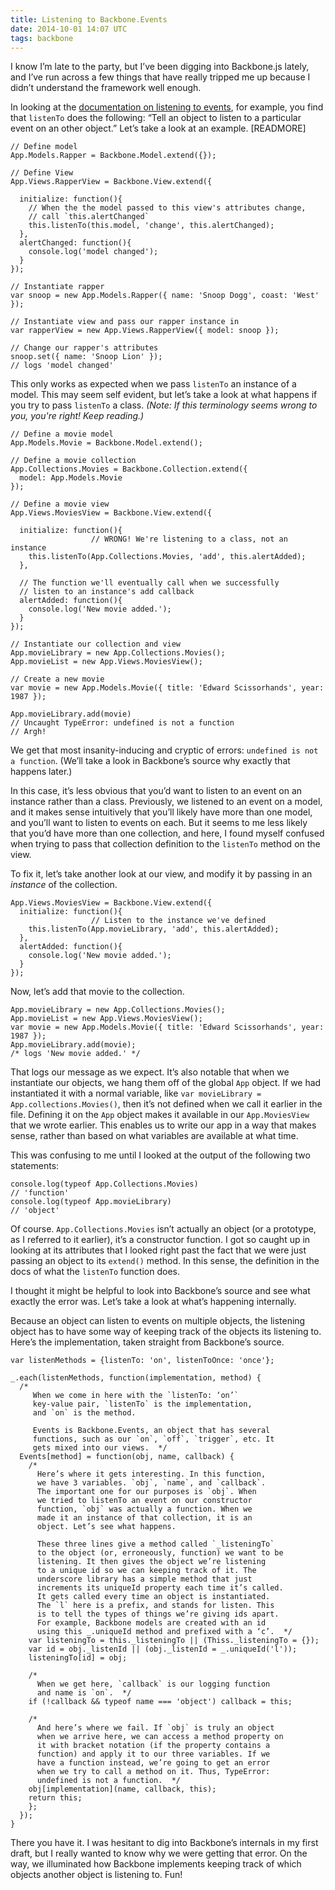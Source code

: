 ```yaml
---
title: Listening to Backbone.Events
date: 2014-10-01 14:07 UTC
tags: backbone
---
```


I know I’m late to the party, but I’ve been digging into Backbone.js lately, and I’ve run across a few things that have really tripped me up because I didn’t understand the framework well enough.

In looking at the [documentation on listening to events](http://backbonejs.org/#Events-listenTo), for example, you find that `listenTo` does the following: “Tell an object to listen to a particular event on an other object.” Let’s take a look at an example. [READMORE]

    // Define model
    App.Models.Rapper = Backbone.Model.extend({});

    // Define View
    App.Views.RapperView = Backbone.View.extend({

      initialize: function(){
        // When the the model passed to this view's attributes change,
        // call `this.alertChanged`
        this.listenTo(this.model, 'change', this.alertChanged);
      },
      alertChanged: function(){
        console.log('model changed');
      }
    });

    // Instantiate rapper
    var snoop = new App.Models.Rapper({ name: 'Snoop Dogg', coast: 'West' });

    // Instantiate view and pass our rapper instance in
    var rapperView = new App.Views.RapperView({ model: snoop });

    // Change our rapper's attributes
    snoop.set({ name: 'Snoop Lion' });
    // logs 'model changed'


This only works as expected when we pass `listenTo` an instance of a model. This may seem self evident, but let’s take a look at what happens if you try to pass `listenTo` a class. _(Note: If this terminology seems wrong to you, you're right! Keep reading.)_

    // Define a movie model
    App.Models.Movie = Backbone.Model.extend();

    // Define a movie collection
    App.Collections.Movies = Backbone.Collection.extend({
      model: App.Models.Movie
    });

    // Define a movie view
    App.Views.MoviesView = Backbone.View.extend({

      initialize: function(){
                      // WRONG! We're listening to a class, not an instance
        this.listenTo(App.Collections.Movies, 'add', this.alertAdded);
      },

      // The function we'll eventually call when we successfully
      // listen to an instance's add callback
      alertAdded: function(){
        console.log('New movie added.');
      }
    });

    // Instantiate our collection and view
    App.movieLibrary = new App.Collections.Movies();
    App.movieList = new App.Views.MoviesView();

    // Create a new movie
    var movie = new App.Models.Movie({ title: 'Edward Scissorhands', year: 1987 });

    App.movieLibrary.add(movie)
    // Uncaught TypeError: undefined is not a function
    // Argh!

We get that most insanity-inducing and cryptic of errors: `undefined is not a function`. (We’ll take a look in Backbone’s source why exactly that happens later.)

In this case, it’s less obvious that you’d want to listen to an event on an instance rather than a class. Previously, we listened to an event on a model, and it makes sense intuitively that you’ll likely have more than one model, and you’ll want to listen to events on each. But it seems to me less likely that you’d have more than one collection, and here, I found myself confused when trying to pass that collection definition to the `listenTo` method on the view.

To fix it, let’s take another look at our view, and modify it by passing in an _instance_ of the collection.

    App.Views.MoviesView = Backbone.View.extend({
      initialize: function(){
                      // Listen to the instance we've defined
        this.listenTo(App.movieLibrary, 'add', this.alertAdded);
      },
      alertAdded: function(){
        console.log('New movie added.');
      }
    });

Now, let’s add that movie to the collection.

    App.movieLibrary = new App.Collections.Movies();
    App.movieList = new App.Views.MoviesView();
    var movie = new App.Models.Movie({ title: 'Edward Scissorhands', year: 1987 });
    App.movieLibrary.add(movie);
    /* logs 'New movie added.' */

That logs our message as we expect. It’s also notable that when we instantiate our objects, we hang them off of the global `App` object. If we had instantiated it with a normal variable, like `var movieLibrary = App.collections.Movies()`, then it’s not defined when we call it earlier in the file. Defining it on the `App` object makes it available in our `App.MoviesView` that we wrote earlier. This enables us to write our app in a way that makes sense, rather than based on what variables are available at what time.

This was confusing to me until I looked at the output of the following two statements:

    console.log(typeof App.Collections.Movies)
    // 'function'
    console.log(typeof App.movieLibrary)
    // 'object'

Of course. `App.Collections.Movies` isn’t actually an object (or a prototype, as I referred to it earlier), it’s a constructor function. I got so caught up in looking at its attributes that I looked right past the fact that we were just passing an object to its `extend()` method. In this sense, the definition in the docs of what the `listenTo` function does.

I thought it might be helpful to look into Backbone’s source and see what exactly the error was. Let’s take a look at what’s happening internally.

Because an object can listen to events on multiple objects, the listening object has to have some way of keeping track of the objects its listening to. Here’s the implementation, taken straight from Backbone’s source.

    var listenMethods = {listenTo: 'on', listenToOnce: 'once'};

    _.each(listenMethods, function(implementation, method) {
      /*
         When we come in here with the `listenTo: ‘on’`
         key-value pair, `listenTo` is the implementation,
         and `on` is the method.

         Events is Backbone.Events, an object that has several
         functions, such as our `on`, `off`, `trigger`, etc. It
         gets mixed into our views.  */
      Events[method] = function(obj, name, callback) {
        /*
          Here’s where it gets interesting. In this function,
          we have 3 variables. `obj`, `name`, and `callback`.
          The important one for our purposes is `obj`. When
          we tried to listenTo an event on our constructor
          function, `obj` was actually a function. When we
          made it an instance of that collection, it is an
          object. Let’s see what happens.

          These three lines give a method called `_listeningTo`
          to the object (or, erroneously, function) we want to be
          listening. It then gives the object we’re listening
          to a unique id so we can keeping track of it. The
          underscore library has a simple method that just
          increments its uniqueId property each time it’s called.
          It gets called every time an object is instantiated.
          The `l` here is a prefix, and stands for listen. This
          is to tell the types of things we’re giving ids apart.
          For example, Backbone models are created with an id
          using this _.uniqueId method and prefixed with a ‘c’.  */
        var listeningTo = this._listeningTo || (Thiss._listeningTo = {});
        var id = obj._listenId || (obj._listenId = _.uniqueId('l'));
        listeningTo[id] = obj;

        /*
          When we get here, `callback` is our logging function
          and name is `on`.  */
        if (!callback && typeof name === 'object') callback = this;

        /*
          And here’s where we fail. If `obj` is truly an object
          when we arrive here, we can access a method property on
          it with bracket notation (if the property contains a
          function) and apply it to our three variables. If we
          have a function instead, we’re going to get an error
          when we try to call a method on it. Thus, TypeError:
          undefined is not a function.  */
        obj[implementation](name, callback, this);
        return this;
        };
      });
    }

There you have it. I was hesitant to dig into Backbone’s internals in my first draft, but I really wanted to know why we were getting that error. On the way, we illuminated how Backbone implements keeping track of which objects another object is listening to. Fun!





